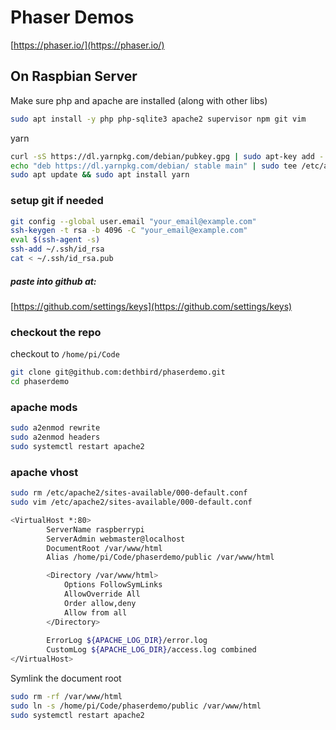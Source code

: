 # Phaser Demos

[https://phaser.io/](https://phaser.io/)


## On Raspbian Server

Make sure php and apache are installed (along with other libs)

```bash
sudo apt install -y php php-sqlite3 apache2 supervisor npm git vim
```
yarn
```bash
curl -sS https://dl.yarnpkg.com/debian/pubkey.gpg | sudo apt-key add -
echo "deb https://dl.yarnpkg.com/debian/ stable main" | sudo tee /etc/apt/sources.list.d/yarn.list
sudo apt update && sudo apt install yarn
```

### setup git if needed

```bash
git config --global user.email "your_email@example.com"
ssh-keygen -t rsa -b 4096 -C "your_email@example.com"
eval $(ssh-agent -s)
ssh-add ~/.ssh/id_rsa
cat < ~/.ssh/id_rsa.pub
```
##### paste into github at:
[https://github.com/settings/keys](https://github.com/settings/keys)

### checkout the repo
checkout to `/home/pi/Code`

```bash
git clone git@github.com:dethbird/phaserdemo.git
cd phaserdemo
```

### apache mods

```bash
sudo a2enmod rewrite
sudo a2enmod headers
sudo systemctl restart apache2
```

### apache vhost

```bash
sudo rm /etc/apache2/sites-available/000-default.conf
sudo vim /etc/apache2/sites-available/000-default.conf
```

```bash
<VirtualHost *:80>
        ServerName raspberrypi
        ServerAdmin webmaster@localhost
        DocumentRoot /var/www/html
        Alias /home/pi/Code/phaserdemo/public /var/www/html

        <Directory /var/www/html>
            Options FollowSymLinks
            AllowOverride All
            Order allow,deny
            Allow from all
        </Directory>
    
        ErrorLog ${APACHE_LOG_DIR}/error.log
        CustomLog ${APACHE_LOG_DIR}/access.log combined
</VirtualHost>
```
Symlink the document root
```bash
sudo rm -rf /var/www/html
sudo ln -s /home/pi/Code/phaserdemo/public /var/www/html
sudo systemctl restart apache2
```
